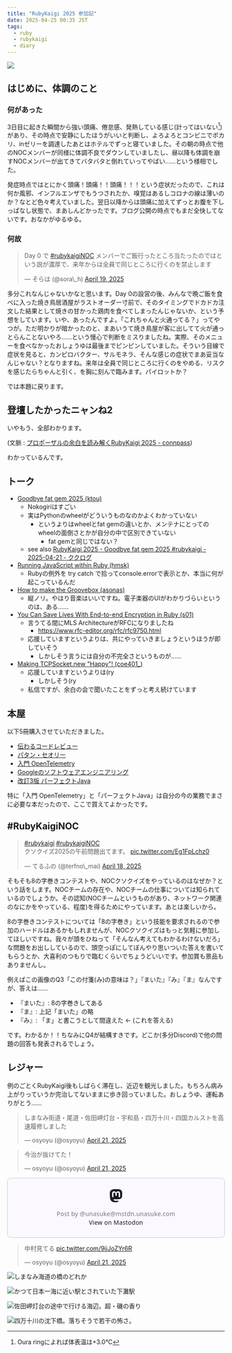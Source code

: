 ```yaml
---
title: "RubyKaigi 2025 参加記"
date: 2025-04-25 00:35 JST
tags: 
  - ruby
  - rubykaigi
  - diary
---
```



![](2025/rubykaigi-2025-lanyard.jpg)


## はじめに、体調のこと
### 何があった
3日目に起きた瞬間から強い頭痛、倦怠感、発熱している感じ(計ってはいない[^oura])があり、その時点で安静にしたほうがいいと判断し、よろよろとコンビニでポカリ、inゼリーを調達したあとはホテルでずっと寝ていました。その朝の時点で他のNOCメンバーが同様に体調不良でダウンしていましたし、昼以降も体調を崩すNOCメンバーが出てきてバタバタと倒れていってやばい……という様相でした。

[^oura]: Oura ringによれば体表温は+3.0℃

発症時点ではとにかく頭痛！頭痛！！頭痛！！！という症状だったので、これは何か風邪、インフルエンザでもうつされたか、嗅覚はあるしコロナの線は薄いのか？なとど色々考えていました。翌日以降からは頭痛に加えてずっとお腹を下しっぱなし状態で、まあしんどかったです。ブログ公開の時点でもまだ全快してないです。おなかがゆるゆる。

### 何故
<blockquote class="twitter-tweet"><p lang="ja" dir="ltr">Day 0 で <a href="https://twitter.com/hashtag/rubykaigiNOC?src=hash&amp;ref_src=twsrc%5Etfw">#rubykaigiNOC</a> メンバーでご飯行ったところ当たったのではという説が濃厚で、来年からは全員で同じところに行くのを禁止します</p>&mdash; そらは (@sora\_h) <a href="https://twitter.com/sora_h/status/1913413136255979805?ref_src=twsrc%5Etfw">April 19, 2025</a></blockquote> <script async src="https://platform.twitter.com/widgets.js" charset="utf-8"></script>

多分これなんじゃないかなと思います。Day 0の設営の後、みんなで晩ご飯を食べに入った焼き鳥居酒屋がラストオーダー寸前で、そのタイミングでドカドカ注文した結果として焼きの甘かった鶏肉を食べてしまったんじゃないか、という予想をしています。いや、あったんですよ。「これちゃんと火通ってる？」ってやつが。ただ明かりが暗かったのと、まあいうて焼き鳥屋が客に出してて火が通っとらんことないやろ……という慢心で判断をミスりましたね。実際、そのメニューを食べなかったおしょうゆは最後までピンピンしていました。そういう目線で症状を見ると、カンピロバクター、サルモネラ、そんな感じの症状でまあ妥当なんじゃない？となりますね。来年は全員で同じところに行くのをやめる、リスクを感じたらちゃんと引く、を胸に刻んで臨みます。パイロットか？

では本題に戻ります。

## 登壇したかったニャンね2
いやもう、全部わかります。

(文脈 : [プロポーザルの余白を読み解くRubyKaigi 2025 - connpass](https://smartbank.connpass.com/event/347455/))

わかっているんです。

## トーク

* [Goodbye fat gem 2025 (ktou)](https://rubykaigi.org/2025/presentations/ktou.html)
    * Nokogiriはすごい
    * 実はPythonのwheelがどういうものなのかよくわかっていない
        * というよりはwheelとfat gemの違いとか、メンテナにとってのwheelの面倒さとかが自分の中で区別できていない
            * fat gemと同じではない？
    * see also [RubyKaigi 2025 - Goodbye fat gem 2025 #rubykaigi - 2025-04-21 - ククログ](https://www.clear-code.com/blog/2025/4/21/rubykaigi-2025.html)
* [Running JavaScript within Ruby (hmsk)](https://rubykaigi.org/2025/presentations/hmsk.html)
    * Rubyの例外を try catch で拾ってconsole.errorで表示とか、本当に何が起こっているんだ
* [How to make the Groovebox (asonas)](https://rubykaigi.org/2025/presentations/asonas.html)
    * 縦ノリ。やはり音楽はいいですね。電子楽器のUIがわかりづらいというのは、ある……
* [You Can Save Lives With End-to-end Encryption in Ruby (s01)](https://rubykaigi.org/2025/presentations/s01.html)
    * 言うてる間にMLS ArchitectureがRFCになりましたね
        * <https://www.rfc-editor.org/rfc/rfc9750.html>
    * 応援していますというよりは、共にやっていきましょうというほうが即していそう
        * しかしそう言うには自分の不完全さというものが……
* [Making TCPSocket.new "Happy"! (coe401_)](https://rubykaigi.org/2025/presentations/coe401_.html)
    * 応援していますというよりは(ry
        * しかしそう(ry
    * 私信ですが、余白の会で聞いたことをずっと考え続けています


## 本屋
以下5冊購入させていただきました。

* [伝わるコードレビュー](https://www.shoeisha.co.jp/book/detail/9784798186009)
* [パタン・セオリー](https://patterntheory.jp)
* [入門 OpenTelemetry](https://www.oreilly.co.jp/books/9784814401024/)
* [Googleのソフトウェアエンジニアリング](https://www.oreilly.co.jp/books/9784873119656/)
* [改訂3版 パーフェクトJava](https://gihyo.jp/book/2025/978-4-297-14680-1)

特に「入門 OpenTelemetry」と「パーフェクトJava」は自分の今の業務でまさに必要な本だったので、ここで買えてよかったです。


## #RubyKaigiNOC
<blockquote class="twitter-tweet"><p lang="ja" dir="ltr"><a href="https://twitter.com/hashtag/rubykaigi?src=hash&amp;ref_src=twsrc%5Etfw">#rubykaigi</a> <a href="https://twitter.com/hashtag/rubykaigiNOC?src=hash&amp;ref_src=twsrc%5Etfw">#rubykaigiNOC</a> <br>クソクイズ2025の午前問題出てます。 <a href="https://t.co/Eg1FpLchz0">pic.twitter.com/Eg1FpLchz0</a></p>&mdash; てるふの (@terfno\_mai) <a href="https://twitter.com/terfno_mai/status/1913055230067195962?ref_src=twsrc%5Etfw">April 18, 2025</a></blockquote> <script async src="https://platform.twitter.com/widgets.js" charset="utf-8"></script>

そもそも8の字巻きコンテストや、NOCクソクイズをやっているのはなぜか？という話をします。NOCチームの存在や、NOCチームの仕事については知られているのでしょうか。その認知(NOCチームというものがあり、ネットワーク関連のなにかをやっている、程度)を得るためにやっています。あとは楽しいから。

8の字巻きコンテストについては「8の字巻き」という技能を要求されるので参加のハードルはあるかもしれませんが、NOCクソクイズはもっと気軽に参加してほしいですね。我々が頭をひねって「そんなん考えてもわかるわけないだろ」な問題をお出ししているので、頭空っぽにしてぼんやり思いついた答えを書いてもらうとか、大喜利のつもりで臨むくらいでちょうどいいです。参加賞も景品もありませんし。

例えばこの画像のQ3「この付箋(み)の意味は？」『まいた』『み』『ま』なんですが、答えは……

* 『まいた』: 8の字巻きしてある
* 『ま』: 上記「まいた」の略
* 『み』: 「ま」と書こうとして間違えた ← (これを答える)

です。わかるか！！ちなみにQ4が結構すきです。どこか(多分Discord)で他の問題の回答も発表されるでしょう。

## レジャー
例のごとくRubyKaigi後もしばらく滞在し、近辺を観光しました。もちろん病み上がりっていうか完治してないままに歩き回っていました。おしょうゆ、運転ありがとう……

<blockquote class="twitter-tweet"><p lang="ja" dir="ltr">しまなみ街道・尾道・佐田岬灯台・宇和島・四万十川・四国カルストを高速履修しました</p>&mdash; osyoyu (@osyoyu) <a href="https://twitter.com/osyoyu/status/1914244011566719244?ref_src=twsrc%5Etfw">April 21, 2025</a></blockquote> <script async src="https://platform.twitter.com/widgets.js" charset="utf-8"></script>

<blockquote class="twitter-tweet" data-conversation="none"><p lang="ja" dir="ltr">今治が抜けてた！</p>&mdash; osyoyu (@osyoyu) <a href="https://twitter.com/osyoyu/status/1914244718193754197?ref_src=twsrc%5Etfw">April 21, 2025</a></blockquote> <script async src="https://platform.twitter.com/widgets.js" charset="utf-8"></script>

<blockquote class="mastodon-embed" data-embed-url="https://mstdn.unasuke.com/@unasuke/114363609983593458/embed" style="background: #FCF8FF; border-radius: 8px; border: 1px solid #C9C4DA; margin: 0; max-width: 540px; min-width: 270px; overflow: hidden; padding: 0;"> <a href="https://mstdn.unasuke.com/@unasuke/114363609983593458" target="_blank" style="align-items: center; color: #1C1A25; display: flex; flex-direction: column; font-family: system-ui, -apple-system, BlinkMacSystemFont, 'Segoe UI', Oxygen, Ubuntu, Cantarell, 'Fira Sans', 'Droid Sans', 'Helvetica Neue', Roboto, sans-serif; font-size: 14px; justify-content: center; letter-spacing: 0.25px; line-height: 20px; padding: 24px; text-decoration: none;"> <svg xmlns="http://www.w3.org/2000/svg" xmlns:xlink="http://www.w3.org/1999/xlink" width="32" height="32" viewBox="0 0 79 75"><path d="M74.7135 16.6043C73.6199 8.54587 66.5351 2.19527 58.1366 0.964691C56.7196 0.756754 51.351 0 38.9148 0H38.822C26.3824 0 23.7135 0.756754 22.2966 0.964691C14.1319 2.16118 6.67571 7.86752 4.86669 16.0214C3.99657 20.0369 3.90371 24.4888 4.06535 28.5726C4.29578 34.4289 4.34049 40.275 4.877 46.1075C5.24791 49.9817 5.89495 53.8251 6.81328 57.6088C8.53288 64.5968 15.4938 70.4122 22.3138 72.7848C29.6155 75.259 37.468 75.6697 44.9919 73.971C45.8196 73.7801 46.6381 73.5586 47.4475 73.3063C49.2737 72.7302 51.4164 72.086 52.9915 70.9542C53.0131 70.9384 53.0308 70.9178 53.0433 70.8942C53.0558 70.8706 53.0628 70.8445 53.0637 70.8179V65.1661C53.0634 65.1412 53.0574 65.1167 53.0462 65.0944C53.035 65.0721 53.0189 65.0525 52.9992 65.0371C52.9794 65.0218 52.9564 65.011 52.9318 65.0056C52.9073 65.0002 52.8819 65.0003 52.8574 65.0059C48.0369 66.1472 43.0971 66.7193 38.141 66.7103C29.6118 66.7103 27.3178 62.6981 26.6609 61.0278C26.1329 59.5842 25.7976 58.0784 25.6636 56.5486C25.6622 56.5229 25.667 56.4973 25.6775 56.4738C25.688 56.4502 25.7039 56.4295 25.724 56.4132C25.7441 56.397 25.7678 56.3856 25.7931 56.3801C25.8185 56.3746 25.8448 56.3751 25.8699 56.3816C30.6101 57.5151 35.4693 58.0873 40.3455 58.086C41.5183 58.086 42.6876 58.086 43.8604 58.0553C48.7647 57.919 53.9339 57.6701 58.7591 56.7361C58.8794 56.7123 58.9998 56.6918 59.103 56.6611C66.7139 55.2124 73.9569 50.665 74.6929 39.1501C74.7204 38.6967 74.7892 34.4016 74.7892 33.9312C74.7926 32.3325 75.3085 22.5901 74.7135 16.6043ZM62.9996 45.3371H54.9966V25.9069C54.9966 21.8163 53.277 19.7302 49.7793 19.7302C45.9343 19.7302 44.0083 22.1981 44.0083 27.0727V37.7082H36.0534V27.0727C36.0534 22.1981 34.124 19.7302 30.279 19.7302C26.8019 19.7302 25.0651 21.8163 25.0617 25.9069V45.3371H17.0656V25.3172C17.0656 21.2266 18.1191 17.9769 20.2262 15.568C22.3998 13.1648 25.2509 11.9308 28.7898 11.9308C32.8859 11.9308 35.9812 13.492 38.0447 16.6111L40.036 19.9245L42.0308 16.6111C44.0943 13.492 47.1896 11.9308 51.2788 11.9308C54.8143 11.9308 57.6654 13.1648 59.8459 15.568C61.9529 17.9746 63.0065 21.2243 63.0065 25.3172L62.9996 45.3371Z" fill="currentColor"/></svg> <div style="color: #787588; margin-top: 16px;">Post by @unasuke@mstdn.unasuke.com</div> <div style="font-weight: 500;">View on Mastodon</div> </a> </blockquote> <script data-allowed-prefixes="https://mstdn.unasuke.com/" async src="https://mstdn.unasuke.com/embed.js"></script>

<blockquote class="twitter-tweet"><p lang="ja" dir="ltr">中村見てる <a href="https://t.co/9ijJoZYr6R">pic.twitter.com/9ijJoZYr6R</a></p>&mdash; osyoyu (@osyoyu) <a href="https://twitter.com/osyoyu/status/1914123942174007299?ref_src=twsrc%5Etfw">April 21, 2025</a></blockquote> <script async src="https://platform.twitter.com/widgets.js" charset="utf-8"></script>

![しまなみ海道の橋のどれか](2025/rubykaigi-2025-shimanami.jpg)

![かつて日本一海に近い駅とされていた下灘駅](2025/rubykaigi-2025-shimonada-station.jpg)

![佐田岬灯台の途中で行ける海辺。超・磯の香り](2025/rubykaigi-2025-sadamisaki.jpg)

![四万十川の沈下橋。落ちそうで若干の怖さ。](2025/rubykaigi-2025-shimanto-chinkabashi.jpg)


